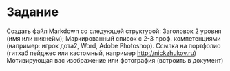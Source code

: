 
# Задание 

Создать файл Markdown со следующей структурой: 
  Заголовок 2 уровня (имя или никнейм);
  Маркированный список с 2-3 проф. компетенциями (например: игрок дота2, Word, Adobe Photoshop).
  Ссылка на портфолио (гитхаб пейджес или кастомный, например http://nickzhukov.ru)
  Мотивирующая вас изображение или фотография (встроить в документ)
  
  
